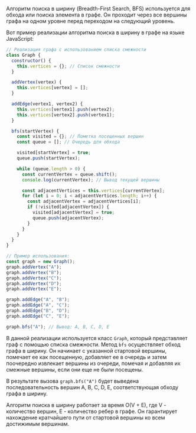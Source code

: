 Алгоритм поиска в ширину (Breadth-First Search, BFS) используется для обхода или поиска элемента в графе. Он проходит через все вершины графа на одном уровне перед переходом на следующий уровень.

Вот пример реализации алгоритма поиска в ширину в графе на языке JavaScript:

```javascript
// Реализация графа с использованием списка смежности
class Graph {
  constructor() {
    this.vertices = {}; // Список смежности
  }

  addVertex(vertex) {
    this.vertices[vertex] = [];
  }

  addEdge(vertex1, vertex2) {
    this.vertices[vertex1].push(vertex2);
    this.vertices[vertex2].push(vertex1);
  }

  bfs(startVertex) {
    const visited = {}; // Пометка посещенных вершин
    const queue = []; // Очередь для обхода

    visited[startVertex] = true;
    queue.push(startVertex);

    while (queue.length > 0) {
      const currentVertex = queue.shift();
      console.log(currentVertex); // Вывод текущей вершины

      const adjacentVertices = this.vertices[currentVertex];
      for (let i = 0; i < adjacentVertices.length; i++) {
        const adjacentVertex = adjacentVertices[i];
        if (!visited[adjacentVertex]) {
          visited[adjacentVertex] = true;
          queue.push(adjacentVertex);
        }
      }
    }
  }
}

// Пример использования:
const graph = new Graph();
graph.addVertex("A");
graph.addVertex("B");
graph.addVertex("C");
graph.addVertex("D");
graph.addVertex("E");

graph.addEdge("A", "B");
graph.addEdge("A", "C");
graph.addEdge("B", "D");
graph.addEdge("C", "E");

graph.bfs("A"); // Вывод: A, B, C, D, E
```

В данной реализации используется класс `Graph`, который представляет граф с помощью списка смежности. Метод `bfs` осуществляет обход графа в ширину. Он начинает с указанной стартовой вершины, помечает ее как посещенную, добавляет ее в очередь и затем поочередно извлекает вершины из очереди, помечая и добавляя их смежные вершины, если они еще не были посещены.

В результате вызова `graph.bfs("A")` будет выведена последовательность вершин A, B, C, D, E, соответствующая обходу графа в ширину.

Алгоритм поиска в ширину работает за время O(V + E), где V - количество вершин, E - количество ребер в графе. Он гарантирует нахождение кратчайшего пути от стартовой вершины ко всем достижимым вершинам.